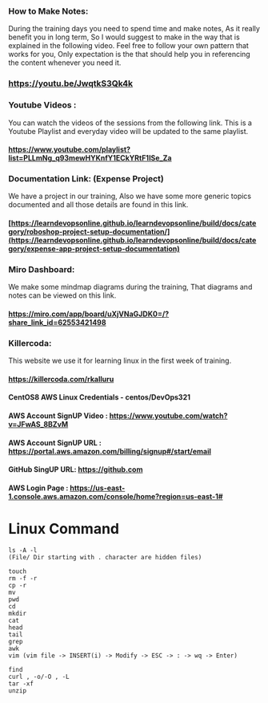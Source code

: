 ### How to Make Notes:
During the training days you need to spend time and make notes, As it really benefit you in long term, So I would suggest to make in the way that is explained in the following video.
Feel free to follow your own pattern that works for you, Only expectation is the that should help you in referencing the content whenever you need it.

### https://youtu.be/JwqtkS3Qk4k

### Youtube Videos : 
You can watch the videos of the sessions from the following link. This is a Youtube Playlist and everyday video will be updated to the same playlist.

#### https://www.youtube.com/playlist?list=PLLmNg_q93mewHYKnfY1ECkYRtF1ISe_Za

### Documentation Link: (Expense Project)
We have a project in our training, Also we have some more generic topics documented and all those details are found in this link.

#### [https://learndevopsonline.github.io/learndevopsonline/build/docs/category/roboshop-project-setup-documentation/](https://learndevopsonline.github.io/learndevopsonline/build/docs/category/expense-app-project-setup-documentation)

### Miro Dashboard:
We make some mindmap diagrams during the training, That diagrams and notes can be viewed on this link.

#### https://miro.com/app/board/uXjVNaGJDK0=/?share_link_id=62553421498

### Killercoda:

This website we use it for learning linux in the first week of training.

#### https://killercoda.com/rkalluru

#### CentOS8 AWS Linux Credentials - centos/DevOps321

#### AWS Account SignUP Video :	 https://www.youtube.com/watch?v=JFwAS_8BZvM
#### AWS Account SignUP URL :	   https://portal.aws.amazon.com/billing/signup#/start/email

#### GitHub SingUP URL: https://github.com

#### AWS Login Page : https://us-east-1.console.aws.amazon.com/console/home?region=us-east-1#


# Linux Command
```
ls -A -l 
(File/ Dir starting with . character are hidden files)

touch 
rm -f -r 
cp -r 
mv 
pwd
cd 
mkdir 
cat 
head 
tail 
grep 
awk 
vim (vim file -> INSERT(i) -> Modify -> ESC -> : -> wq -> Enter)

find 
curl , -o/-O , -L 
tar -xf 
unzip 
```
